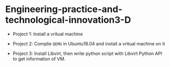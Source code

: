 # Engineering-practice-and-technological-innovation3-D

  - Project 1: Install a vritual machine
  
  - Project 2: Complie `QEMU` in Ubuntu18.04 and install a vritual machine on it
  
  - Project 3: Install Libvirt, then write python script with Libvirt Python API to get information of VM.
